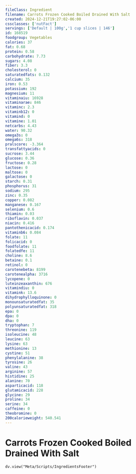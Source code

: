 ```yaml
---
fileClass: Ingredient
filename: Carrots Frozen Cooked Boiled Drained With Salt
created: 2024-12-21T19:27:02-06:00
cssclasses: ['nutFact']
servings: ['Default | 100g','1 cup slices | 146']
id: 168519
foodgroup: Vegetables
calories: 37
fat: 0.68
protein: 0.58
carbohydrate: 7.73
sugars: 4.08
fiber: 3.3
cholesterol: 0
saturatedfats: 0.132
calcium: 35
iron: 0.53
potassium: 192
magnesium: 11
vitaminaiu: 16928
vitaminarae: 846
vitaminc: 2.3
vitaminb12: 0
vitamind: 0
vitamine: 1.01
netcarbs: 4.43
water: 90.32
omega3s: 0
omega6s: 318
pralscore: -3.364
transfattyacids: 0
sucrose: 3.44
glucose: 0.36
fructose: 0.28
lactose: 0
maltose: 0
galactose: 0
starch: 0.31
phosphorus: 31
sodium: 295
zinc: 0.35
copper: 0.082
manganese: 0.167
selenium: 0.6
thiamin: 0.03
riboflavin: 0.037
niacin: 0.416
pantothenicacid: 0.174
vitaminb6: 0.084
folate: 11
folicacid: 0
foodfolate: 11
folatedfe: 11
choline: 8.6
betaine: 0.1
retinol: 0
carotenebeta: 8199
carotenealpha: 3716
lycopene: 0
luteinzeaxanthin: 676
vitamindiu: 0
vitamink: 13.6
dihydrophylloquinone: 0
monounsaturatedfat: 35
polyunsaturatedfat: 318
epa: 0
dpa: 0
dha: 0
tryptophan: 7
threonine: 119
isoleucine: 48
leucine: 63
lysine: 63
methionine: 13
cystine: 51
phenylalanine: 38
tyrosine: 26
valine: 43
arginine: 57
histidine: 25
alanine: 70
asparticacid: 118
glutamicacid: 228
glycine: 29
proline: 34
serine: 34
caffeine: 0
theobromine: 0
200calorieweight: 540.541
---
```


# Carrots Frozen Cooked Boiled Drained With Salt

```dataviewjs
dv.view("Meta/Scripts/IngredientsFooter")
```